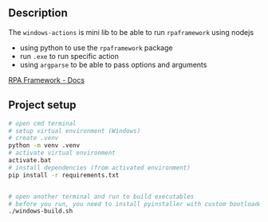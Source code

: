 ## Description

The `windows-actions` is mini lib to be able to run `rpaframework` using nodejs

- using python to use the `rpaframework` package
- run `.exe` to run specific action
- using `argparse` to be able to pass options and arguments

[RPA Framework - Docs](https://rpaframework.org/)

## Project setup

```bash
# open cmd terminal
# setup virtual environment (Windows)
# create .venv
python -m venv .venv
# activate virtual environment
activate.bat
# install dependencies (from activated environment)
pip install -r requirements.txt


# open another terminal and run to build executables
# before you run, you need to install pyinstaller with custom bootloader
./windows-build.sh

```
